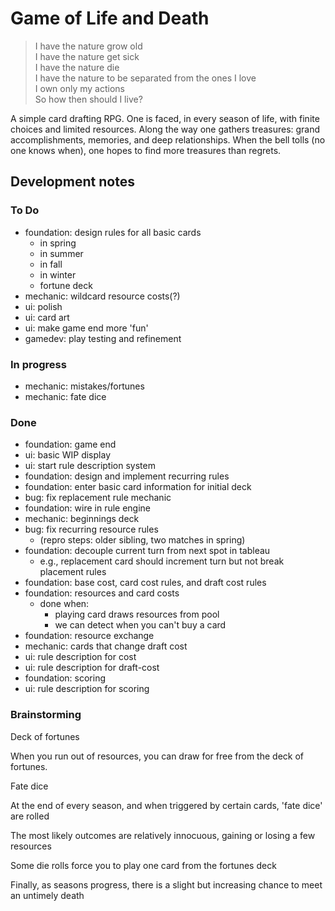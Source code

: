 # Game of Life and Death

> I have the nature grow old<br>
> I have the nature get sick<br>
> I have the nature die<br>
> I have the nature to be separated from the ones I love<br>
> I own only my actions<br>
> So how then should I live?

A simple card drafting RPG. One is faced, in every season of life, with finite choices and limited resources. Along the way one gathers treasures: grand accomplishments, memories, and deep relationships. When the bell tolls (no one knows when), one hopes to find more treasures than regrets.

## Development notes

### To Do

- foundation: design rules for all basic cards
  - in spring
  - in summer
  - in fall
  - in winter
  - fortune deck
- mechanic: wildcard resource costs(?)
- ui: polish
- ui: card art
- ui: make game end more 'fun'
- gamedev: play testing and refinement

### In progress

- mechanic: mistakes/fortunes
- mechanic: fate dice

### Done

- foundation: game end
- ui: basic WIP display
- ui: start rule description system
- foundation: design and implement recurring rules
- foundation: enter basic card information for initial deck
- bug: fix replacement rule mechanic
- foundation: wire in rule engine
- mechanic: beginnings deck
- bug: fix recurring resource rules 
  - (repro steps: older sibling, two matches in spring)
- foundation: decouple current turn from next spot in tableau
  - e.g., replacement card should increment turn but not break placement rules
- foundation: base cost, card cost rules, and draft cost rules
- foundation: resources and card costs
  - done when:
    - playing card draws resources from pool
    - we can detect when you can't buy a card
- foundation: resource exchange
- mechanic: cards that change draft cost
- ui: rule description for cost
- ui: rule description for draft-cost
- foundation: scoring
- ui: rule description for scoring


### Brainstorming


Deck of fortunes

When you run out of resources, you can draw for free from the deck of fortunes.


Fate dice

At the end of every season, and when triggered by certain cards, 'fate dice' are rolled

The most likely outcomes are relatively innocuous, gaining or losing a few resources

Some die rolls force you to play one card from the fortunes deck

Finally, as seasons progress, there is a slight but increasing chance to meet an untimely death

